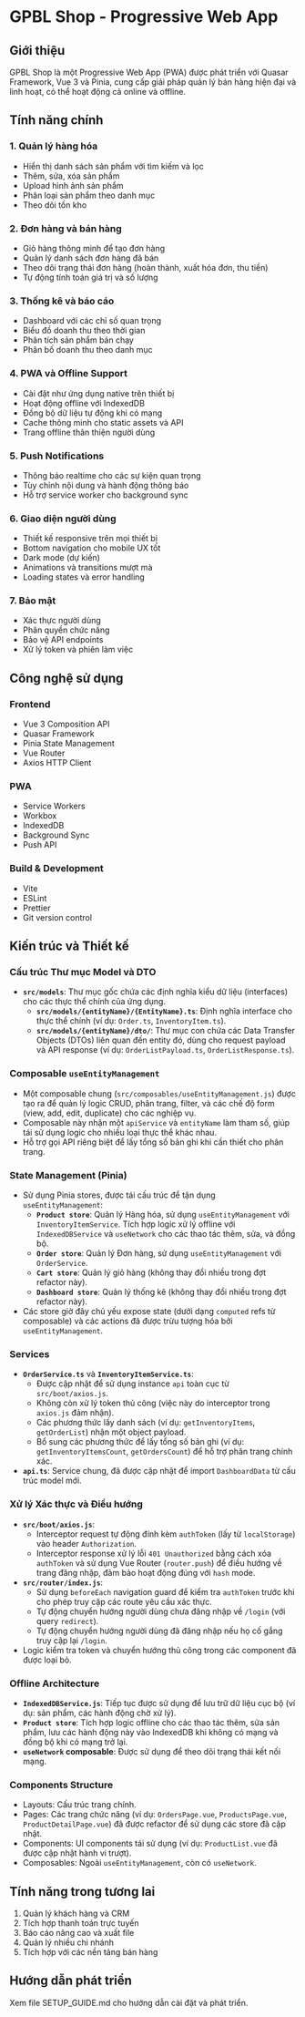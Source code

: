 # GPBL Shop - Progressive Web App

## Giới thiệu
GPBL Shop là một Progressive Web App (PWA) được phát triển với Quasar Framework, Vue 3 và Pinia, cung cấp giải pháp quản lý bán hàng hiện đại và linh hoạt, có thể hoạt động cả online và offline.

## Tính năng chính

### 1. Quản lý hàng hóa
- Hiển thị danh sách sản phẩm với tìm kiếm và lọc
- Thêm, sửa, xóa sản phẩm
- Upload hình ảnh sản phẩm
- Phân loại sản phẩm theo danh mục
- Theo dõi tồn kho

### 2. Đơn hàng và bán hàng
- Giỏ hàng thông minh để tạo đơn hàng
- Quản lý danh sách đơn hàng đã bán
- Theo dõi trạng thái đơn hàng (hoàn thành, xuất hóa đơn, thu tiền)
- Tự động tính toán giá trị và số lượng

### 3. Thống kê và báo cáo
- Dashboard với các chỉ số quan trọng
- Biểu đồ doanh thu theo thời gian
- Phân tích sản phẩm bán chạy
- Phân bố doanh thu theo danh mục

### 4. PWA và Offline Support
- Cài đặt như ứng dụng native trên thiết bị
- Hoạt động offline với IndexedDB
- Đồng bộ dữ liệu tự động khi có mạng
- Cache thông minh cho static assets và API
- Trang offline thân thiện người dùng

### 5. Push Notifications
- Thông báo realtime cho các sự kiện quan trọng
- Tùy chỉnh nội dung và hành động thông báo
- Hỗ trợ service worker cho background sync

### 6. Giao diện người dùng
- Thiết kế responsive trên mọi thiết bị
- Bottom navigation cho mobile UX tốt
- Dark mode (dự kiến)
- Animations và transitions mượt mà
- Loading states và error handling

### 7. Bảo mật
- Xác thực người dùng
- Phân quyền chức năng
- Bảo vệ API endpoints
- Xử lý token và phiên làm việc

## Công nghệ sử dụng

### Frontend
- Vue 3 Composition API
- Quasar Framework
- Pinia State Management
- Vue Router
- Axios HTTP Client

### PWA
- Service Workers
- Workbox
- IndexedDB
- Background Sync
- Push API

### Build & Development
- Vite
- ESLint
- Prettier
- Git version control

## Kiến trúc và Thiết kế

### Cấu trúc Thư mục Model và DTO
- **`src/models`**: Thư mục gốc chứa các định nghĩa kiểu dữ liệu (interfaces) cho các thực thể chính của ứng dụng.
  - **`src/models/{entityName}/{EntityName}.ts`**: Định nghĩa interface cho thực thể chính (ví dụ: `Order.ts`, `InventoryItem.ts`).
  - **`src/models/{entityName}/dto/`**: Thư mục con chứa các Data Transfer Objects (DTOs) liên quan đến entity đó, dùng cho request payload và API response (ví dụ: `OrderListPayload.ts`, `OrderListResponse.ts`).

### Composable `useEntityManagement`
- Một composable chung (`src/composables/useEntityManagement.js`) được tạo ra để quản lý logic CRUD, phân trang, filter, và các chế độ form (view, add, edit, duplicate) cho các nghiệp vụ.
- Composable này nhận một `apiService` và `entityName` làm tham số, giúp tái sử dụng logic cho nhiều loại thực thể khác nhau.
- Hỗ trợ gọi API riêng biệt để lấy tổng số bản ghi khi cần thiết cho phân trang.

### State Management (Pinia)
- Sử dụng Pinia stores, được tái cấu trúc để tận dụng `useEntityManagement`:
  - **`Product store`**: Quản lý Hàng hóa, sử dụng `useEntityManagement` với `InventoryItemService`. Tích hợp logic xử lý offline với `IndexedDBService` và `useNetwork` cho các thao tác thêm, sửa, và đồng bộ.
  - **`Order store`**: Quản lý Đơn hàng, sử dụng `useEntityManagement` với `OrderService`.
  - **`Cart store`**: Quản lý giỏ hàng (không thay đổi nhiều trong đợt refactor này).
  - **`Dashboard store`**: Quản lý thống kê (không thay đổi nhiều trong đợt refactor này).
- Các store giờ đây chủ yếu expose state (dưới dạng `computed` refs từ composable) và các actions đã được trừu tượng hóa bởi `useEntityManagement`.

### Services
- **`OrderService.ts`** và **`InventoryItemService.ts`**:
  - Được cập nhật để sử dụng instance `api` toàn cục từ `src/boot/axios.js`.
  - Không còn xử lý token thủ công (việc này do interceptor trong `axios.js` đảm nhận).
  - Các phương thức lấy danh sách (ví dụ: `getInventoryItems`, `getOrderList`) nhận một object payload.
  - Bổ sung các phương thức để lấy tổng số bản ghi (ví dụ: `getInventoryItemsCount`, `getOrdersCount`) để hỗ trợ phân trang chính xác.
- **`api.ts`**: Service chung, đã được cập nhật để import `DashboardData` từ cấu trúc model mới.

### Xử lý Xác thực và Điều hướng
- **`src/boot/axios.js`**:
  - Interceptor request tự động đính kèm `authToken` (lấy từ `localStorage`) vào header `Authorization`.
  - Interceptor response xử lý lỗi `401 Unauthorized` bằng cách xóa `authToken` và sử dụng Vue Router (`router.push`) để điều hướng về trang đăng nhập, đảm bảo hoạt động đúng với `hash` mode.
- **`src/router/index.js`**:
  - Sử dụng `beforeEach` navigation guard để kiểm tra `authToken` trước khi cho phép truy cập các route yêu cầu xác thực.
  - Tự động chuyển hướng người dùng chưa đăng nhập về `/login` (với query `redirect`).
  - Tự động chuyển hướng người dùng đã đăng nhập nếu họ cố gắng truy cập lại `/login`.
- Logic kiểm tra token và chuyển hướng thủ công trong các component đã được loại bỏ.

### Offline Architecture
- **`IndexedDBService.js`**: Tiếp tục được sử dụng để lưu trữ dữ liệu cục bộ (ví dụ: sản phẩm, các hành động chờ xử lý).
- **`Product store`**: Tích hợp logic offline cho các thao tác thêm, sửa sản phẩm, lưu các hành động này vào IndexedDB khi không có mạng và đồng bộ khi có mạng trở lại.
- **`useNetwork` composable**: Được sử dụng để theo dõi trạng thái kết nối mạng.

### Components Structure
- Layouts: Cấu trúc trang chính.
- Pages: Các trang chức năng (ví dụ: `OrdersPage.vue`, `ProductsPage.vue`, `ProductDetailPage.vue`) đã được refactor để sử dụng các store đã cập nhật.
- Components: UI components tái sử dụng (ví dụ: `ProductList.vue` đã được cập nhật hành vi trượt).
- Composables: Ngoài `useEntityManagement`, còn có `useNetwork`.

## Tính năng trong tương lai
1. Quản lý khách hàng và CRM
2. Tích hợp thanh toán trực tuyến
3. Báo cáo nâng cao và xuất file
4. Quản lý nhiều chi nhánh
5. Tích hợp với các nền tảng bán hàng

## Hướng dẫn phát triển
Xem file SETUP_GUIDE.md cho hướng dẫn cài đặt và phát triển.
